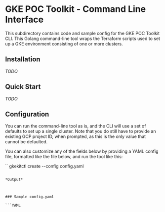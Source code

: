 # GKE POC Toolkit - Command Line Interface 

This subdirectory contains code and sample config for the GKE POC Toolkit CLI. This Golang command-line tool wraps the Terraform scripts used to set up a GKE environment consisting of one or more clusters. 


## Installation 

*TODO* 

## Quick Start 

*TODO* 

## Configuration 

You can run the command-line tool as is, and the CLI will use a set of defaults to set up a single cluster. Note that you do still have to provide an existing GCP project ID, when prompted, as this is the only value that cannot be defaulted. 

You can also customize any of the fields below by providing a YAML config file, formatted like the file below, and run the tool like this: 

``
gkekitctl create --config config.yaml
```

*Output* 



### Sample config.yaml 

```YAML

```
